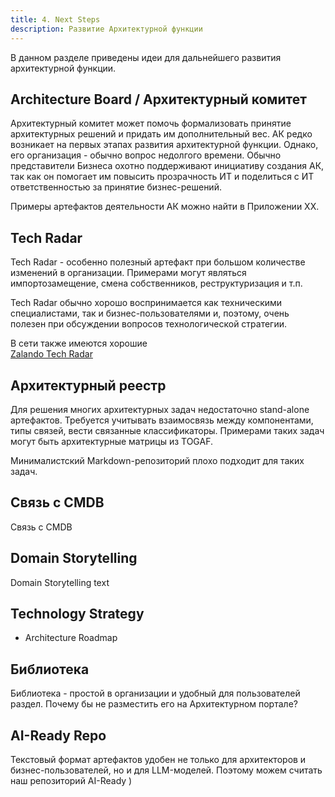```yaml
---
title: 4. Next Steps
description: Развитие Архитектурной функции
---
```


В данном разделе приведены идеи для дальнейшего развития архитектурной функции.


## Architecture Board / Архитектурный комитет
Архитектурный комитет может помочь формализовать принятие архитектурных решений и придать им дополнительный вес.
АК редко возникает на первых этапах развития архитектурной функции. Однако, его организация - обычно вопрос недолгого времени.
Обычно представители Бизнеса охотно поддерживают инициативу создания АК, так как он помогает им повысить прозрачность ИТ и поделиться с ИТ ответственностью за принятие бизнес-решений.

Примеры артефактов деятельности АК можно найти в Приложении ХХ.

  
## Tech Radar
Tech Radar - особенно полезный артефакт при большом количестве изменений в организации.
Примерами могут являться импортозамещение, смена собственников, реструктуризация и т.п. 

Tech Radar обычно хорошо воспринимается как техническими специалистами, так и бизнес-пользователями и, поэтому, очень полезен при обсуждении вопросов технологической стратегии. 

В сети также имеются хорошие  
[Zalando Tech Radar](https://github.com/zalando/tech-radar)


## Архитектурный реестр
Для решения многих архитектурных задач недостаточно stand-alone артефактов. Требуется учитывать взаимосвязь между компонентами, типы связей, вести связанные классификаторы. Примерами таких задач могут быть архитектурные матрицы из TOGAF.

Минималистский Markdown-репозиторий плохо подходит для таких задач.


## Связь с CMDB
Связь с CMDB


## Domain Storytelling
Domain Storytelling text

## Technology Strategy
  - Architecture Roadmap 


## Библиотека
Библиотека - простой в организации и удобный для пользователей раздел. Почему бы не разместить его на Архитектурном портале?


## AI-Ready Repo
Текстовый формат артефактов удобен не только для архитекторов и бизнес-пользователей, но и для LLM-моделей. Поэтому можем считать наш репозиторий AI-Ready )